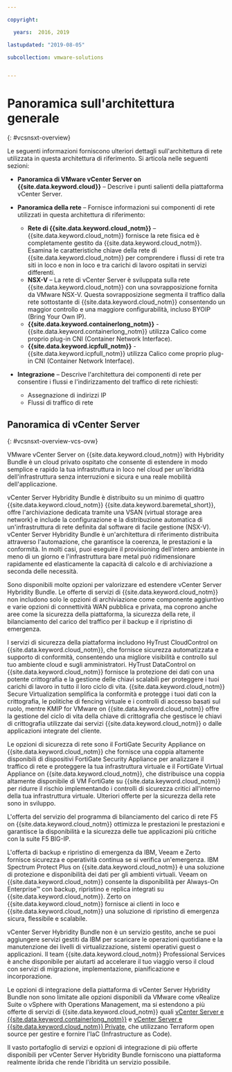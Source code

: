 ```yaml
---

copyright:

  years:  2016, 2019

lastupdated: "2019-08-05"

subcollection: vmware-solutions


---
```


# Panoramica sull'architettura generale
{: #vcsnsxt-overview}

Le seguenti informazioni forniscono ulteriori dettagli sull'architettura di rete utilizzata in questa architettura di riferimento. Si articola nelle seguenti sezioni:
* **Panoramica di VMware vCenter Server on {{site.data.keyword.cloud}}** – Descrive i punti salienti della piattaforma vCenter Server.
* **Panoramica della rete** – Fornisce informazioni sui componenti di rete utilizzati in questa architettura di riferimento:
  - **Rete di {{site.data.keyword.cloud_notm}}** – {{site.data.keyword.cloud_notm}} fornisce la rete fisica ed è completamente gestito da {{site.data.keyword.cloud_notm}}. Esamina le caratteristiche chiave della rete di {{site.data.keyword.cloud_notm}} per comprendere i flussi di rete tra siti in loco e non in loco e tra carichi di lavoro ospitati in servizi differenti.
  - **NSX-V** – La rete di vCenter Server è sviluppata sulla rete {{site.data.keyword.cloud_notm}} con una sovrapposizione fornita da VMware NSX-V. Questa sovrapposizione segmenta il traffico dalla rete sottostante di {{site.data.keyword.cloud_notm}} consentendo un maggior controllo e una maggiore configurabilità, incluso BYOIP (Bring Your Own IP).
  - **{{site.data.keyword.containerlong_notm}}** - {{site.data.keyword.containerlong_notm}} utilizza Calico come proprio plug-in CNI (Container Network Interface).
  - **{{site.data.keyword.icpfull_notm}}** - {{site.data.keyword.icpfull_notm}} utilizza Calico come proprio plug-in CNI (Container Network Interface).

* **Integrazione** – Descrive l'architettura dei componenti di rete per consentire i flussi e l'indirizzamento del traffico di rete richiesti:
  - Assegnazione di indirizzi IP
  - Flussi di traffico di rete

## Panoramica di vCenter Server
{: #vcsnsxt-overview-vcs-ovw}

VMware vCenter Server on {{site.data.keyword.cloud_notm}} with Hybridity Bundle è un cloud privato ospitato che consente di estendere in modo semplice e rapido la tua infrastruttura in loco nel cloud per un'ibridità dell'infrastruttura senza interruzioni e sicura e una reale mobilità dell'applicazione.

vCenter Server Hybridity Bundle è distribuito su un minimo di quattro {{site.data.keyword.cloud_notm}} {{site.data.keyword.baremetal_short}}, offre l'archiviazione dedicata tramite una VSAN (virtual storage area network) e include la configurazione e la distribuzione automatica di un'infrastruttura di rete definita dal software di facile gestione (NSX-V). vCenter Server Hybridity Bundle è un'architettura di riferimento distribuita attraverso l'automazione, che garantisce la coerenza, le prestazioni e la conformità. In molti casi, puoi eseguire il provisioning dell'intero ambiente in meno di un giorno e l'infrastruttura bare metal può ridimensionare rapidamente ed elasticamente la capacità di calcolo e di archiviazione a seconda delle necessità.

Sono disponibili molte opzioni per valorizzare ed estendere vCenter Server Hybridity Bundle. Le offerte di servizi di {{site.data.keyword.cloud_notm}} non includono solo le opzioni di archiviazione come componente aggiuntivo e varie opzioni di connettività WAN pubblica e privata, ma coprono anche aree come la sicurezza della piattaforma, la sicurezza della rete, il bilanciamento del carico del traffico per il backup e il ripristino di emergenza.

I servizi di sicurezza della piattaforma includono HyTrust CloudControl on {{site.data.keyword.cloud_notm}}, che fornisce sicurezza automatizzata e supporto di conformità, consentendo una migliore visibilità e controllo sul tuo ambiente cloud e sugli amministratori. HyTrust DataControl on {{site.data.keyword.cloud_notm}} fornisce la protezione dei dati con una potente crittografia e la gestione delle chiavi scalabili per proteggere i tuoi carichi di lavoro in tutto il loro ciclo di vita. {{site.data.keyword.cloud_notm}} Secure Virtualization semplifica la conformità e protegge i tuoi dati con la crittografia, le politiche di fencing virtuale e i controlli di accesso basati sul ruolo, mentre KMIP for VMware on {{site.data.keyword.cloud_notm}} offre la gestione del ciclo di vita della chiave di crittografia che gestisce le chiavi di crittografia utilizzate dai servizi {{site.data.keyword.cloud_notm}} o dalle applicazioni integrate del cliente.

Le opzioni di sicurezza di rete sono il FortiGate Security Appliance on {{site.data.keyword.cloud_notm}} che fornisce una coppia altamente disponibili di dispositivi FortiGate Security Appliance per analizzare il traffico di rete e proteggere la tua infrastruttura virtuale e il FortiGate Virtual Appliance on {{site.data.keyword.cloud_notm}}, che distribuisce una coppia altamente disponibile di VM FortiGate su {{site.data.keyword.cloud_notm}} per ridurre il rischio implementando i controlli di sicurezza critici all'interno della tua infrastruttura virtuale. Ulteriori offerte per la sicurezza della rete sono in sviluppo.

L'offerta del servizio del programma di bilanciamento del carico di rete F5 on {{site.data.keyword.cloud_notm}} ottimizza le prestazioni le prestazioni e garantisce la disponibilità e la sicurezza delle tue applicazioni più critiche con la suite F5 BIG-IP.

L'offerta di backup e ripristino di emergenza da IBM, Veeam e Zerto fornisce sicurezza e operatività continua se si verifica un'emergenza. IBM Spectrum Protect Plus on {{site.data.keyword.cloud_notm}} è una soluzione di protezione e disponibilità dei dati per gli ambienti virtuali. Veeam on {{site.data.keyword.cloud_notm}} consente la disponibilità per Always-On Enterprise™ con backup, ripristino e replica integrati su {{site.data.keyword.cloud_notm}}. Zerto on {{site.data.keyword.cloud_notm}} fornisce ai clienti in loco e {{site.data.keyword.cloud_notm}} una soluzione di ripristino di emergenza sicura, flessibile e scalabile.

vCenter Server Hybridity Bundle non è un servizio gestito, anche se puoi aggiungere servizi gestiti da IBM per scaricare le operazioni quotidiane e la manutenzione dei livelli di virtualizzazione, sistemi operativi guest o applicazioni. Il team {{site.data.keyword.cloud_notm}} Professional Services è anche disponibile per aiutarti ad accelerare il tuo viaggio verso il cloud con servizi di migrazione, implementazione, pianificazione e incorporazione.

Le opzioni di integrazione della piattaforma di vCenter Server Hybridity Bundle non sono limitate alle opzioni disponibili da VMware come vRealize Suite o vSphere with Operations Management, ma si estendono a più offerte di servizi di {{site.data.keyword.cloud_notm}} quali [vCenter Server e {{site.data.keyword.containerlong_notm}}](/docs/services/vmwaresolutions/archiref/vcsiks?topic=vmware-solutions-vcsiks-intro) e [vCenter Server e {{site.data.keyword.cloud_notm}} Private](/docs/services/vmwaresolutions/archiref/vcsicp?topic=vmware-solutions-vcsicp-intro), che utilizzano Terraform open source per gestire e fornire l'IaC (Infrastructure as Code).

Il vasto portafoglio di servizi e opzioni di integrazione di più offerte disponibili per vCenter Server Hybridity Bundle forniscono una piattaforma realmente ibrida che rende l'ibridità un servizio possibile.
